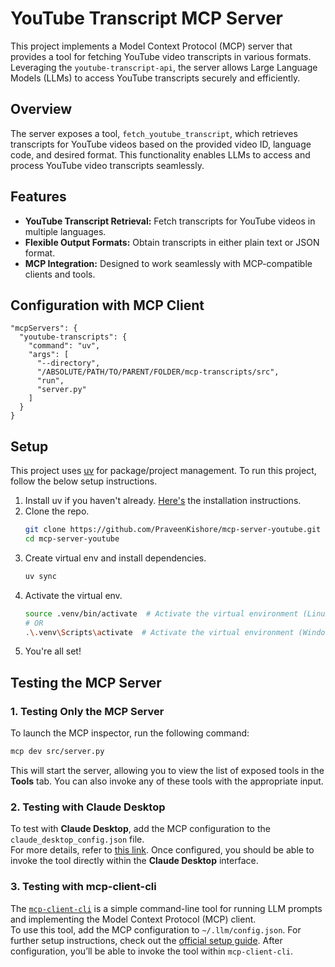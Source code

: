 # YouTube Transcript MCP Server

This project implements a Model Context Protocol (MCP) server that provides a tool for fetching YouTube video transcripts in various formats. Leveraging the `youtube-transcript-api`, the server allows Large Language Models (LLMs) to access YouTube transcripts securely and efficiently.

## Overview

The server exposes a tool, `fetch_youtube_transcript`, which retrieves transcripts for YouTube videos based on the provided video ID, language code, and desired format. This functionality enables LLMs to access and process YouTube video transcripts seamlessly.

## Features

- **YouTube Transcript Retrieval:** Fetch transcripts for YouTube videos in multiple languages.
- **Flexible Output Formats:** Obtain transcripts in either plain text or JSON format.
- **MCP Integration:** Designed to work seamlessly with MCP-compatible clients and tools.

## Configuration with MCP Client

```
"mcpServers": {
  "youtube-transcripts": {
    "command": "uv",
    "args": [
      "--directory",
      "/ABSOLUTE/PATH/TO/PARENT/FOLDER/mcp-transcripts/src",
      "run",
      "server.py"
    ]
  }
}
```

## Setup
This project uses [uv](https://docs.astral.sh/uv/) for package/project management. 
To run this project, follow the below setup instructions.

1. Install uv if you haven't already. [Here's](https://docs.astral.sh/uv/getting-started/installation/) the installation instructions.
2. Clone the repo.
   ```sh
   git clone https://github.com/PraveenKishore/mcp-server-youtube.git
   cd mcp-server-youtube
   ```
3. Create virtual env and install dependencies.
   ```sh
   uv sync
   ```
4. Activate the virtual env.
   ```sh
   source .venv/bin/activate  # Activate the virtual environment (Linux/MacOS)
   # OR
   .\.venv\Scripts\activate  # Activate the virtual environment (Windows)
   ```
5. You're all set!

## Testing the MCP Server

### 1. **Testing Only the MCP Server**  
To launch the MCP inspector, run the following command:

```bash
mcp dev src/server.py
```

This will start the server, allowing you to view the list of exposed tools in the **Tools** tab. You can also invoke any of these tools with the appropriate input.

### 2. **Testing with Claude Desktop**  
To test with **Claude Desktop**, add the MCP configuration to the `claude_desktop_config.json` file.  
For more details, refer to [this link](https://modelcontextprotocol.io/quickstart/user). Once configured, you should be able to invoke the tool directly within the **Claude Desktop** interface.

### 3. **Testing with mcp-client-cli**  
The [`mcp-client-cli`](https://github.com/adhikasp/mcp-client-cli) is a simple command-line tool for running LLM prompts and implementing the Model Context Protocol (MCP) client.  
To use this tool, add the MCP configuration to `~/.llm/config.json`. For further setup instructions, check out the [official setup guide](https://github.com/adhikasp/mcp-client-cli?tab=readme-ov-file#setup). After configuration, you’ll be able to invoke the tool within `mcp-client-cli`.